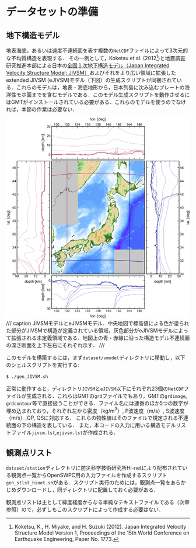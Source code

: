 # データセットの準備

## 地下構造モデル

地表海底，あるいは速度不連続面を表す複数の`NetCDF`ファイルによって3次元的な不均質構造を表現する．
その一例として，Koketsu et al. (2012[^Koketsu2012])と地震調査研究推進本部による日本の[全国１次地下構造モデル（Japan Integrated Velocity Structure Model; JIVSM）](https://taro.eri.u-tokyo.ac.jp/saigai/computer.html#2008)およびそれをより広い領域に拡張したextended JIVSM (eJIVSM)モデル（下図）の生成スクリプトが同梱されている．これらのモデルは，地表・海底地形から，日本列島に沈み込むプレートの海洋性モホ面までを含むモデルである．このモデル生成スクリプトを動作させるにはGMTがインストールされている必要がある．これらのモデルを使うのでなければ，本節の作業は必要ない．

[^Koketsu2012]: Koketsu, K., H. Miyake, and H. Suzuki (2012). Japan Integrated Velocity Structure Model Version 1, Proceedings of the 15th World Conference on Earthquake Engineering, Paper No. 1773.

![](../fig/jivsm_ext_section.png)
/// caption
JIVSMモデルとeJIVSMモデル．中央地図で標高値による色が塗られた部分がJIVSMで構造が定義されている領域，灰色部分がeJIVSMモデルによって拡張される未定義領域である．地図上の青・赤線に沿った構造モデル不連続面の深さ断面を上下左右にそれぞれ示す．
///

このモデルを構築するには，まず`dataset/vmodel`ディレクトリに移動し，以下のシェルスクリプトを実行する: 
```bash
$ ./gen_JIVSM.sh
```

正常に動作すると，ディレクトリ`JIVSM`と`eJIVSM`以下にそれぞれ23個の`NetCDF`ファイルが生成される．これらはGMTの`grd`ファイルでもあり，GMTの`grdimage`,
`grdcontour`等で直接扱うことができる．ファイル名には連番のほか5つの数字が埋め込まれており，それぞれ左から密度（kg/m${}^3$）,
P波速度（m/s）, S波速度（m/s）,QP, QSに対応する．
これらの物性値はそのファイルで規定される不連続面の下の構造を表している．
また，本コードの入力に用いる構造モデルリストファイル`jivsm.lst`,`ejivsm.lst`が作成される．

## 観測点リスト

`dataset/station`ディレクトリに防災科学技術研究所Hi-netにより配布されている観測点一覧からOpenSWPC用の入力ファイルを作成するスクリプト`gen_stlst_hinet.sh`がある．スクリプト実行のためには，観測点一覧をあらかじめダウンロードし，同ディレクトリに配置しておく必要がある．

観測点リストは主として緯度経度からなる単純なテキストファイルである（次章参照）ので，必ずしもこのスクリプトによって作成する必要はない．
